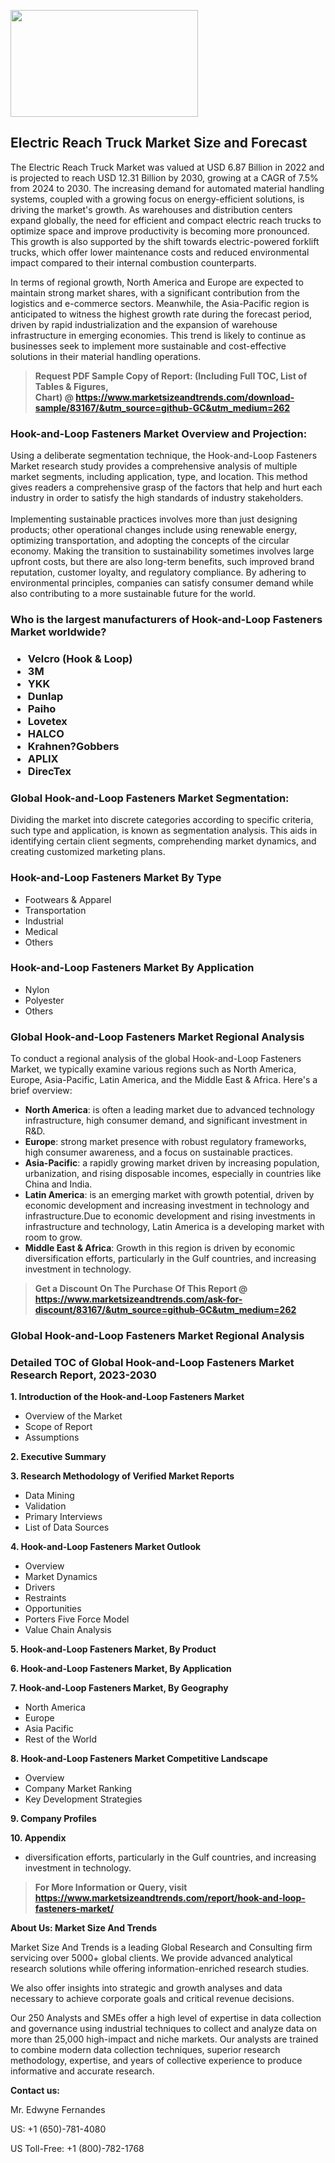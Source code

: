 <p><img class="alignnone size-medium wp-image-20088" src="https://ffe5etoiles.com/wp-content/uploads/2024/12/MST1-300x171.png" alt="" width="300" height="171" /></p><h2>Electric Reach Truck Market Size and Forecast</h2><p>The Electric Reach Truck Market was valued at USD 6.87 Billion in 2022 and is projected to reach USD 12.31 Billion by 2030, growing at a CAGR of 7.5% from 2024 to 2030. The increasing demand for automated material handling systems, coupled with a growing focus on energy-efficient solutions, is driving the market's growth. As warehouses and distribution centers expand globally, the need for efficient and compact electric reach trucks to optimize space and improve productivity is becoming more pronounced. This growth is also supported by the shift towards electric-powered forklift trucks, which offer lower maintenance costs and reduced environmental impact compared to their internal combustion counterparts.</p><p>In terms of regional growth, North America and Europe are expected to maintain strong market shares, with a significant contribution from the logistics and e-commerce sectors. Meanwhile, the Asia-Pacific region is anticipated to witness the highest growth rate during the forecast period, driven by rapid industrialization and the expansion of warehouse infrastructure in emerging economies. This trend is likely to continue as businesses seek to implement more sustainable and cost-effective solutions in their material handling operations.</p></p><blockquote id="" class=""><strong>Request PDF Sample Copy of Report: (Including Full TOC, List of Tables &amp; Figures, Chart)&nbsp;@&nbsp;<strong><a href="https://www.marketsizeandtrends.com/download-sample/83167/&utm_source=github-GC&utm_medium=262" target="_blank">https://www.marketsizeandtrends.com/download-sample/83167/&utm_source=github-GC&utm_medium=262</a></strong></strong></blockquote><h3 id="" class="">Hook-and-Loop Fasteners Market&nbsp;Overview and Projection:</h3><p id="" class="">Using a deliberate segmentation technique, the Hook-and-Loop Fasteners Market research study provides a comprehensive analysis of multiple market segments, including application, type, and location. This method gives readers a comprehensive grasp of the factors that help and hurt each industry in order to satisfy the high standards of industry stakeholders. <br /> <br />Implementing sustainable practices involves more than just designing products; other operational changes include using renewable energy, optimizing transportation, and adopting the concepts of the circular economy. Making the transition to sustainability sometimes involves large upfront costs, but there are also long-term benefits, such improved brand reputation, customer loyalty, and regulatory compliance. By adhering to environmental principles, companies can satisfy consumer demand while also contributing to a more sustainable future for the world.</p><h3 id="" class="">Who is the largest manufacturers of&nbsp;Hook-and-Loop Fasteners Market worldwide?</h3><h3 class=""><p><ul><li>Velcro (Hook & Loop) </li><li> 3M </li><li> YKK </li><li> Dunlap </li><li> Paiho </li><li> Lovetex </li><li> HALCO </li><li> Krahnen?Gobbers </li><li> APLIX </li><li> DirecTex</li></ul></p></h3><h3 id="" class="">Global&nbsp;Hook-and-Loop Fasteners Market Segmentation:</h3><p id="" class="">Dividing the market into discrete categories according to specific criteria, such type and application, is known as segmentation analysis. This aids in identifying certain client segments, comprehending market dynamics, and creating customized marketing plans.</p><h3 id="" class="">Hook-and-Loop Fasteners Market&nbsp;By Type</h3><p><p><ul><li>Footwears & Apparel </li><li> Transportation </li><li> Industrial </li><li> Medical </li><li> Others</p></li></ul></p></p><h3 id="" class="">Hook-and-Loop Fasteners Market&nbsp;By Application</h3><p class=""><p><ul><li>Nylon </li><li> Polyester </li><li> Others</li></ul></p></p><h3 id="" class="">Global Hook-and-Loop Fasteners Market Regional Analysis</h3><p id="" class="">To conduct a regional analysis of the global Hook-and-Loop Fasteners Market, we typically examine various regions such as North America, Europe, Asia-Pacific, Latin America, and the Middle East &amp; Africa. Here's a brief overview:</p><ul><li><strong>North America</strong>: is often a leading market due to advanced technology infrastructure, high consumer demand, and significant investment in R&amp;D.</li><li><strong>Europe</strong>: strong market presence with robust regulatory frameworks, high consumer awareness, and a focus on sustainable practices.</li><li><strong>Asia-Pacific</strong>: a rapidly growing market driven by increasing population, urbanization, and rising disposable incomes, especially in countries like China and India.</li><li><strong>Latin America</strong>: is an emerging market with growth potential, driven by economic development and increasing investment in technology and infrastructure.Due to economic development and rising investments in infrastructure and technology, Latin America is a developing market with room to grow.</li><li><strong>Middle East &amp; Africa</strong>: Growth in this region is driven by economic diversification efforts, particularly in the Gulf countries, and increasing investment in technology.</li></ul><blockquote id="" class=""><strong>Get a Discount On The Purchase Of This Report @ <strong><a href="https://www.marketsizeandtrends.com/ask-for-discount/83167/&utm_source=github-GC&utm_medium=262" target="_blank">https://www.marketsizeandtrends.com/ask-for-discount/83167/&utm_source=github-GC&utm_medium=262</a></strong></strong></blockquote><h3 id="" class="">Global Hook-and-Loop Fasteners Market Regional Analysis</h3><h3 id="" class="">Detailed TOC of Global Hook-and-Loop Fasteners Market Research Report, 2023-2030</h3><p id="" class=""><strong>1. Introduction of the Hook-and-Loop Fasteners Market</strong></p><ul><li>Overview of the Market</li><li>Scope of Report</li><li>Assumptions</li></ul><p id="" class=""><strong>2. Executive Summary</strong></p><p id="" class=""><strong>3. Research Methodology of Verified Market Reports</strong></p><ul><li>Data Mining</li><li>Validation</li><li>Primary Interviews</li><li>List of Data Sources</li></ul><p id="" class=""><strong>4. Hook-and-Loop Fasteners Market Outlook</strong></p><ul><li>Overview</li><li>Market Dynamics</li><li>Drivers</li><li>Restraints</li><li>Opportunities</li><li>Porters Five Force Model</li><li>Value Chain Analysis</li></ul><p id="" class=""><strong>5. Hook-and-Loop Fasteners Market, By Product</strong></p><p id="" class=""><strong>6. Hook-and-Loop Fasteners Market, By Application</strong></p><p id="" class=""><strong>7. Hook-and-Loop Fasteners Market, By Geography</strong></p><ul><li>North America</li><li>Europe</li><li>Asia Pacific</li><li>Rest of the World</li></ul><p id="" class=""><strong>8. Hook-and-Loop Fasteners Market Competitive Landscape</strong></p><ul><li>Overview</li><li>Company Market Ranking</li><li>Key Development Strategies</li></ul><p id="" class=""><strong>9. Company Profiles</strong></p><p id="" class=""><strong>10. Appendix</strong></p><ul><li>diversification efforts, particularly in the Gulf countries, and increasing investment in technology.</li></ul><blockquote id="" class=""><strong>For More Information or Query, visit <strong><strong><a href="https://www.marketsizeandtrends.com/report/hook-and-loop-fasteners-market/" target="_blank">https://www.marketsizeandtrends.com/report/hook-and-loop-fasteners-market/</a></strong></strong></strong></blockquote><p id="" class=""><strong>About Us: Market Size And Trends</strong></p><p id="" class="">Market Size And Trends is a leading Global Research and Consulting firm servicing over 5000+ global clients. We provide advanced analytical research solutions while offering information-enriched research studies.</p><p id="" class="">We also offer insights into strategic and growth analyses and data necessary to achieve corporate goals and critical revenue decisions.</p><p id="" class="">Our 250 Analysts and SMEs offer a high level of expertise in data collection and governance using industrial techniques to collect and analyze data on more than 25,000 high-impact and niche markets. Our analysts are trained to combine modern data collection techniques, superior research methodology, expertise, and years of collective experience to produce informative and accurate research.</p><p id="" class=""><strong>Contact us:</strong></p><p id="" class="">Mr. Edwyne Fernandes</p><p id="" class="">US: +1 (650)-781-4080</p><p id="" class="">US Toll-Free: +1 (800)-782-1768</p>
